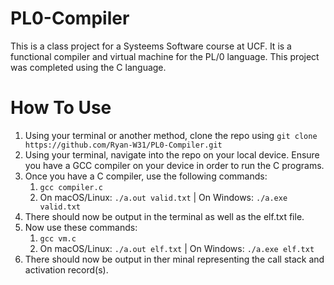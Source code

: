 # PL0-Compiler

This is a class project for a Systeems Software course at UCF. It is a functional compiler and virtual machine for the PL/0 language. This project was completed using the C language.

# How To Use
1) Using your terminal or another method, clone the repo using ```git clone https://github.com/Ryan-W31/PL0-Compiler.git```
2) Using your terminal, navigate into the repo on your local device. Ensure you have a GCC compiler on your device in order to run the C programs.
3) Once you have a C compiler, use the following commands:
   1) ```gcc compiler.c```
   2) On macOS/Linux: ```./a.out valid.txt``` | On Windows: ```./a.exe valid.txt```
4) There should now be output in the terminal as well as the elf.txt file.
5) Now use these commands:
   1) ```gcc vm.c```
   2) On macOS/Linux: ```./a.out elf.txt``` | On Windows: ```./a.exe elf.txt```
6) There should now be output in ther minal representing the call stack and activation record(s).

